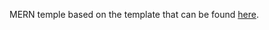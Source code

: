 








MERN temple based on the template that can be found [here](https://github.com/rennemannd/MERN-Template).
